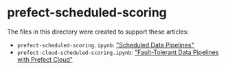 # prefect-scheduled-scoring

The files in this directory were created to support these articles:

  * `prefect-scheduled-scoring.ipynb`: ["Scheduled Data Pipelines"](https://www.saturncloud.io/docs/deployments/data-pipelines)
  * `prefect-cloud-scheduled-scoring.ipynb`: ["Fault-Tolerant Data Pipelines with Prefect Cloud"](https://www.saturncloud.io/docs/tutorials/prefect-cloud/)
